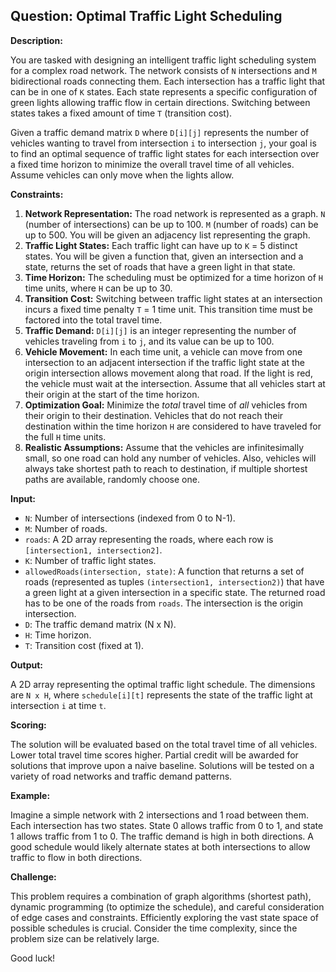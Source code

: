 ## Question: Optimal Traffic Light Scheduling

**Description:**

You are tasked with designing an intelligent traffic light scheduling system for a complex road network. The network consists of `N` intersections and `M` bidirectional roads connecting them. Each intersection has a traffic light that can be in one of `K` states. Each state represents a specific configuration of green lights allowing traffic flow in certain directions. Switching between states takes a fixed amount of time `T` (transition cost).

Given a traffic demand matrix `D` where `D[i][j]` represents the number of vehicles wanting to travel from intersection `i` to intersection `j`, your goal is to find an optimal sequence of traffic light states for each intersection over a fixed time horizon to minimize the overall travel time of all vehicles. Assume vehicles can only move when the lights allow.

**Constraints:**

1.  **Network Representation:** The road network is represented as a graph. `N` (number of intersections) can be up to 100. `M` (number of roads) can be up to 500.  You will be given an adjacency list representing the graph.
2.  **Traffic Light States:** Each traffic light can have up to `K` = 5 distinct states. You will be given a function that, given an intersection and a state, returns the set of roads that have a green light in that state.
3.  **Time Horizon:** The scheduling must be optimized for a time horizon of `H` time units, where `H` can be up to 30.
4.  **Transition Cost:** Switching between traffic light states at an intersection incurs a fixed time penalty `T` = 1 time unit.  This transition time must be factored into the total travel time.
5.  **Traffic Demand:** `D[i][j]` is an integer representing the number of vehicles traveling from `i` to `j`, and its value can be up to 100.
6.  **Vehicle Movement:** In each time unit, a vehicle can move from one intersection to an adjacent intersection if the traffic light state at the origin intersection allows movement along that road.  If the light is red, the vehicle must wait at the intersection. Assume that all vehicles start at their origin at the start of the time horizon.
7.  **Optimization Goal:** Minimize the *total* travel time of *all* vehicles from their origin to their destination.  Vehicles that do not reach their destination within the time horizon `H` are considered to have traveled for the full `H` time units.
8.  **Realistic Assumptions:** Assume that the vehicles are infinitesimally small, so one road can hold any number of vehicles. Also, vehicles will always take shortest path to reach to destination, if multiple shortest paths are available, randomly choose one.

**Input:**

*   `N`: Number of intersections (indexed from 0 to N-1).
*   `M`: Number of roads.
*   `roads`: A 2D array representing the roads, where each row is `[intersection1, intersection2]`.
*   `K`: Number of traffic light states.
*   `allowedRoads(intersection, state)`: A function that returns a set of roads (represented as tuples `(intersection1, intersection2)`) that have a green light at a given intersection in a specific state. The returned road has to be one of the roads from `roads`. The intersection is the origin intersection.
*   `D`: The traffic demand matrix (N x N).
*   `H`: Time horizon.
*   `T`: Transition cost (fixed at 1).

**Output:**

A 2D array representing the optimal traffic light schedule. The dimensions are `N x H`, where `schedule[i][t]` represents the state of the traffic light at intersection `i` at time `t`.

**Scoring:**

The solution will be evaluated based on the total travel time of all vehicles. Lower total travel time scores higher. Partial credit will be awarded for solutions that improve upon a naive baseline. Solutions will be tested on a variety of road networks and traffic demand patterns.

**Example:**

Imagine a simple network with 2 intersections and 1 road between them. Each intersection has two states. State 0 allows traffic from 0 to 1, and state 1 allows traffic from 1 to 0.  The traffic demand is high in both directions. A good schedule would likely alternate states at both intersections to allow traffic to flow in both directions.

**Challenge:**

This problem requires a combination of graph algorithms (shortest path), dynamic programming (to optimize the schedule), and careful consideration of edge cases and constraints. Efficiently exploring the vast state space of possible schedules is crucial. Consider the time complexity, since the problem size can be relatively large.

Good luck!
